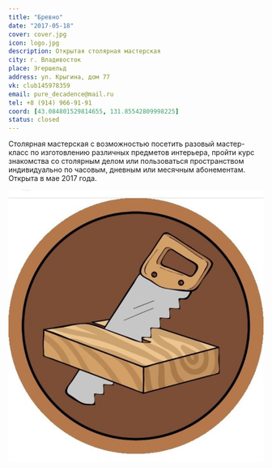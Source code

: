 ```yaml
---
title: "Бревно"
date: "2017-05-18"
cover: cover.jpg
icon: logo.jpg
description: Открытая столярная мастерская
city: г. Владивосток
place: Эгершельд
address: ул. Крыгина, дом 77
vk: club145978359
email: pure_decadence@mail.ru
tel: +8 (914) 966-91-91
coord: [43.084801529814655, 131.85542809998225]
status: closed
---
```


Столярная мастерская с возможностью посетить разовый мастер-класс по изготовлению различных предметов интерьера, пройти курс знакомства со столярным делом или пользоваться пространством индивидуально по часовым, дневным или месячным абонементам. Открыта в мае 2017 года.

![](./saw.jpg)
